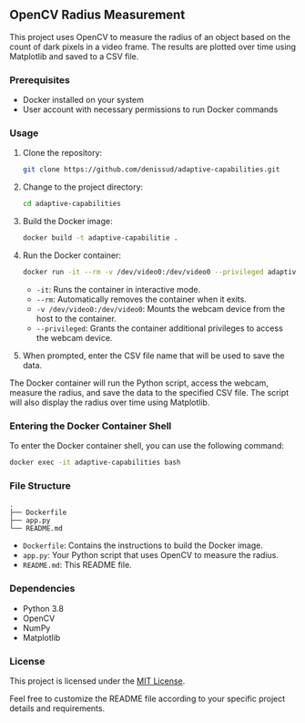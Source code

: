 ## OpenCV Radius Measurement

This project uses OpenCV to measure the radius of an object based on the count of dark pixels in a video frame. The results are plotted over time using Matplotlib and saved to a CSV file.

### Prerequisites
- Docker installed on your system
- User account with necessary permissions to run Docker commands

### Usage
1. Clone the repository:
   ```bash
   git clone https://github.com/denissud/adaptive-capabilities.git
   ```

2. Change to the project directory:
   ```bash
   cd adaptive-capabilities
   ```

3. Build the Docker image:
   ```bash
   docker build -t adaptive-capabilitie .
   ```

4. Run the Docker container:
   ```bash
   docker run -it --rm -v /dev/video0:/dev/video0 --privileged adaptive-capabilitie
   ```
   - `-it`: Runs the container in interactive mode.
   - `--rm`: Automatically removes the container when it exits.
   - `-v /dev/video0:/dev/video0`: Mounts the webcam device from the host to the container.
   - `--privileged`: Grants the container additional privileges to access the webcam device.

5. When prompted, enter the CSV file name that will be used to save the data.

The Docker container will run the Python script, access the webcam, measure the radius, and save the data to the specified CSV file. The script will also display the radius over time using Matplotlib.

### Entering the Docker Container Shell
To enter the Docker container shell, you can use the following command:

```bash
docker exec -it adaptive-capabilities bash
```

### File Structure
```
.
├── Dockerfile
├── app.py
└── README.md
```

- `Dockerfile`: Contains the instructions to build the Docker image.
- `app.py`: Your Python script that uses OpenCV to measure the radius.
- `README.md`: This README file.

### Dependencies
- Python 3.8
- OpenCV
- NumPy
- Matplotlib

### License
This project is licensed under the [MIT License](LICENSE).

Feel free to customize the README file according to your specific project details and requirements.
